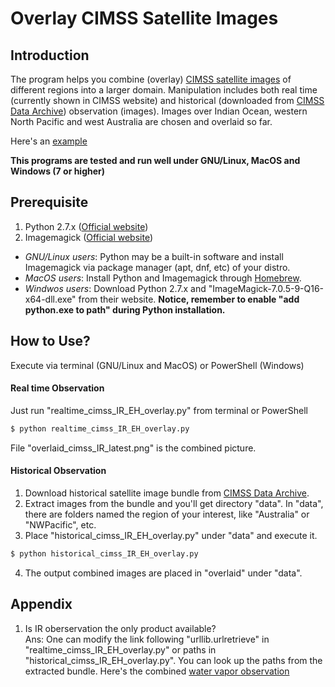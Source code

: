 # Overlay CIMSS Satellite Images
## Introduction
The program helps you combine (overlay) [CIMSS satellite images](http://tropic.ssec.wisc.edu/tropic.php) of different regions into a larger domain. Manipulation includes both real time (currently shown in CIMSS website) and historical (downloaded from [CIMSS Data Archive](http://tropic.ssec.wisc.edu/archive/)) observation (images). Images over Indian Ocean, western North Pacific and west Australia are chosen and overlaid so far.

Here's an [example](http://i.imgur.com/DPZJ5OB.png)

__This programs are tested and run well under GNU/Linux, MacOS and Windows (7 or higher)__

## Prerequisite
1. Python 2.7.x ([Official website](https://www.python.org))
2. Imagemagick ([Official website](https://www.imagemagick.org/script/index.php))


 - *GNU/Linux users*: Python may be a built-in software and install Imagemagick via package manager (apt, dnf, etc) of your distro. 
 - *MacOS users*: Install Python and Imagemagick through [Homebrew](https://brew.sh).
 - *Windwos users*: Download Python 2.7.x and "ImageMagick-7.0.5-9-Q16-x64-dll.exe" from their website. **Notice, remember to enable "add python.exe to path" during Python installation.** 
 
 ## How to Use?
 Execute via terminal (GNU/Linux and MacOS) or PowerShell (Windows)
 #### Real time Observation
 Just run "realtime_cimss_IR_EH_overlay.py" from terminal or PowerShell
 ```bash
 $ python realtime_cimss_IR_EH_overlay.py
 ```
 File "overlaid_cimss_IR_latest.png" is the combined picture.
 
 #### Historical Observation
 1. Download historical satellite image bundle from [CIMSS Data Archive](http://tropic.ssec.wisc.edu/archive/). 
 2. Extract images from the bundle and you'll get directory "data". In "data", there are folders named the region of your interest, like "Australia" or "NWPacific", etc.
 3. Place "historical_cimss_IR_EH_overlay.py" under "data" and execute it.
 ```bash
 $ python historical_cimss_IR_EH_overlay.py
 ```
 4. The output combined images are placed in "overlaid" under "data".
 
 ## Appendix
 1. Is IR oberservation the only product available? <br>
 Ans: One can modify the link following "urllib.urlretrieve" in "realtime_cimss_IR_EH_overlay.py" or paths in "historical_cimss_IR_EH_overlay.py". You can look up the paths from the extracted bundle.
 Here's the combined [water vapor observation](http://i.imgur.com/IIvcwSC.png)
